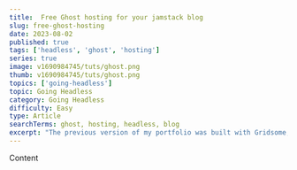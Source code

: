 ```yaml
---
title:  Free Ghost hosting for your jamstack blog
slug: free-ghost-hosting
date: 2023-08-02
published: true
tags: ['headless', 'ghost', 'hosting']
series: true
image: v1690984745/tuts/ghost.png
thumb: v1690984745/tuts/ghost.png
topics: ['going-headless']
topic: Going Headless
category: Going Headless
difficulty: Easy
type: Article
searchTerms: ghost, hosting, headless, blog
excerpt: "The previous version of my portfolio was built with Gridsome, which was setup to normalize content from a variety of sources. One of those was my favourite blogging platform, Ghost. Here's how you can set it up for free."
---
```


Content